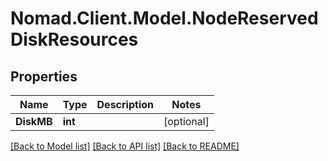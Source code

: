 # Nomad.Client.Model.NodeReservedDiskResources

## Properties

Name | Type | Description | Notes
------------ | ------------- | ------------- | -------------
**DiskMB** | **int** |  | [optional] 

[[Back to Model list]](../README.md#documentation-for-models) [[Back to API list]](../README.md#documentation-for-api-endpoints) [[Back to README]](../README.md)

